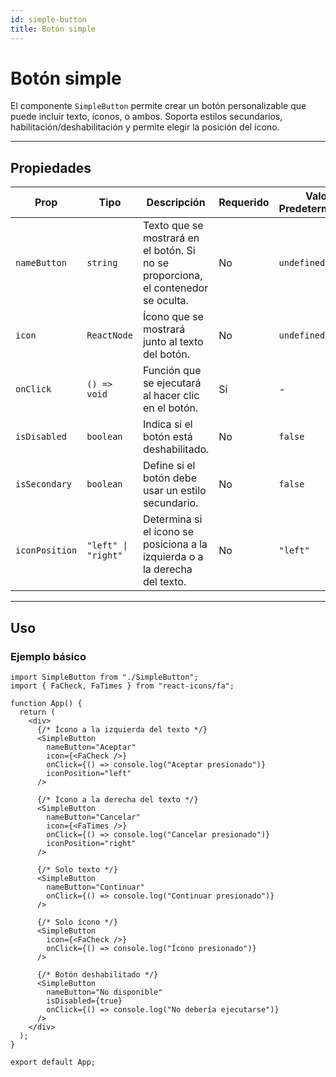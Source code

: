 ```yaml
---
id: simple-button
title: Botón simple
---
```


# Botón simple

El componente `SimpleButton` permite crear un botón personalizable que puede incluir texto, íconos, o ambos. Soporta estilos secundarios, habilitación/deshabilitación y permite elegir la posición del ícono.

---

## Propiedades

| Prop           | Tipo                | Descripción                                                                       | Requerido | Valor Predeterminado |
| -------------- | ------------------- | --------------------------------------------------------------------------------- | --------- | -------------------- |
| `nameButton`   | `string`            | Texto que se mostrará en el botón. Si no se proporciona, el contenedor se oculta. | No        | `undefined`          |
| `icon`         | `ReactNode`         | Ícono que se mostrará junto al texto del botón.                                   | No        | `undefined`          |
| `onClick`      | `() => void`        | Función que se ejecutará al hacer clic en el botón.                               | Sí        | -                    |
| `isDisabled`   | `boolean`           | Indica si el botón está deshabilitado.                                            | No        | `false`              |
| `isSecondary`  | `boolean`           | Define si el botón debe usar un estilo secundario.                                | No        | `false`              |
| `iconPosition` | `"left" \| "right"` | Determina si el ícono se posiciona a la izquierda o a la derecha del texto.       | No        | `"left"`             |

---

## **Uso**

### **Ejemplo básico**

```tsx
import SimpleButton from "./SimpleButton";
import { FaCheck, FaTimes } from "react-icons/fa";

function App() {
  return (
    <div>
      {/* Ícono a la izquierda del texto */}
      <SimpleButton
        nameButton="Aceptar"
        icon={<FaCheck />}
        onClick={() => console.log("Aceptar presionado")}
        iconPosition="left"
      />

      {/* Ícono a la derecha del texto */}
      <SimpleButton
        nameButton="Cancelar"
        icon={<FaTimes />}
        onClick={() => console.log("Cancelar presionado")}
        iconPosition="right"
      />

      {/* Solo texto */}
      <SimpleButton
        nameButton="Continuar"
        onClick={() => console.log("Continuar presionado")}
      />

      {/* Solo ícono */}
      <SimpleButton
        icon={<FaCheck />}
        onClick={() => console.log("Ícono presionado")}
      />

      {/* Botón deshabilitado */}
      <SimpleButton
        nameButton="No disponible"
        isDisabled={true}
        onClick={() => console.log("No debería ejecutarse")}
      />
    </div>
  );
}

export default App;
```
